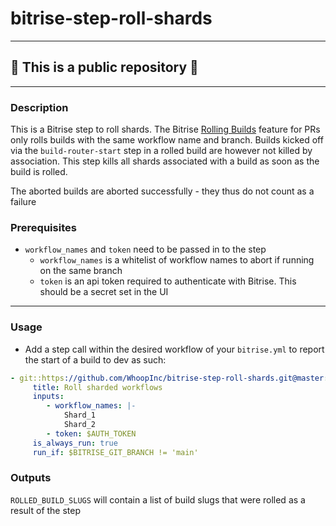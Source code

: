 # bitrise-step-roll-shards

---

## 🔴 This is a public repository 🔴

---
### Description
This is a Bitrise step to roll shards. The Bitrise [Rolling Builds](https://blog.bitrise.io/post/auto-cancel-builds-and-keep-rolling)
feature for PRs only rolls builds with the same workflow name and branch. Builds kicked off via the `build-router-start`
step in a rolled build are however not killed by association. This step kills all shards associated with a build as soon
as the build is rolled.

The aborted builds are aborted successfully - they thus do not count as a failure

### Prerequisites
- `workflow_names` and `token` need to be passed in to the step
    - `workflow_names` is a whitelist of workflow names to abort if running on the same branch
    - `token` is an api token required to authenticate with Bitrise. This should be a secret set in the UI
---
### Usage
- Add a step call within the desired workflow of your `bitrise.yml` to report the start of a build to dev as such:
```yaml
- git::https://github.com/WhoopInc/bitrise-step-roll-shards.git@master:
     title: Roll sharded workflows
     inputs:
        - workflow_names: |-
            Shard_1
            Shard_2
        - token: $AUTH_TOKEN
     is_always_run: true
     run_if: $BITRISE_GIT_BRANCH != 'main'
```

### Outputs
`ROLLED_BUILD_SLUGS` will contain a list of build slugs that were rolled as a result of the step